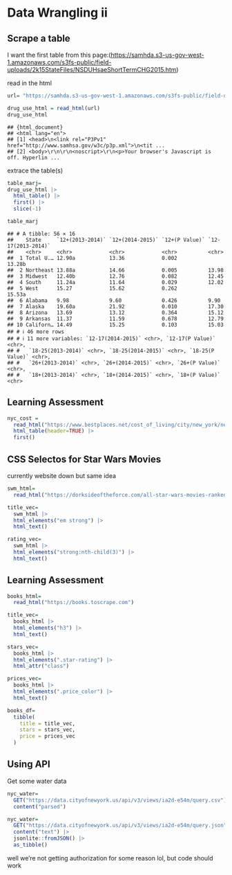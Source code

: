 Data Wrangling ii
================

## Scrape a table

I want the first table from this
page:(<https://samhda.s3-us-gov-west-1.amazonaws.com/s3fs-public/field-uploads/2k15StateFiles/NSDUHsaeShortTermCHG2015.htm>)

read in the html

``` r
url= "https://samhda.s3-us-gov-west-1.amazonaws.com/s3fs-public/field-uploads/2k15StateFiles/NSDUHsaeShortTermCHG2015.htm"

drug_use_html = read_html(url)
drug_use_html
```

    ## {html_document}
    ## <html lang="en">
    ## [1] <head>\n<link rel="P3Pv1" href="http://www.samhsa.gov/w3c/p3p.xml">\n<tit ...
    ## [2] <body>\r\n\r\n<noscript>\r\n<p>Your browser's Javascript is off. Hyperlin ...

extrace the table(s)

``` r
table_marj=
drug_use_html |> 
  html_table() |> 
  first() |> 
  slice(-1)

table_marj
```

    ## # A tibble: 56 × 16
    ##    State     `12+(2013-2014)` `12+(2014-2015)` `12+(P Value)` `12-17(2013-2014)`
    ##    <chr>     <chr>            <chr>            <chr>          <chr>             
    ##  1 Total U.… 12.90a           13.36            0.002          13.28b            
    ##  2 Northeast 13.88a           14.66            0.005          13.98             
    ##  3 Midwest   12.40b           12.76            0.082          12.45             
    ##  4 South     11.24a           11.64            0.029          12.02             
    ##  5 West      15.27            15.62            0.262          15.53a            
    ##  6 Alabama   9.98             9.60             0.426          9.90              
    ##  7 Alaska    19.60a           21.92            0.010          17.30             
    ##  8 Arizona   13.69            13.12            0.364          15.12             
    ##  9 Arkansas  11.37            11.59            0.678          12.79             
    ## 10 Californ… 14.49            15.25            0.103          15.03             
    ## # ℹ 46 more rows
    ## # ℹ 11 more variables: `12-17(2014-2015)` <chr>, `12-17(P Value)` <chr>,
    ## #   `18-25(2013-2014)` <chr>, `18-25(2014-2015)` <chr>, `18-25(P Value)` <chr>,
    ## #   `26+(2013-2014)` <chr>, `26+(2014-2015)` <chr>, `26+(P Value)` <chr>,
    ## #   `18+(2013-2014)` <chr>, `18+(2014-2015)` <chr>, `18+(P Value)` <chr>

## Learning Assessment

``` r
nyc_cost = 
  read_html("https://www.bestplaces.net/cost_of_living/city/new_york/new_york") |> 
  html_table(header=TRUE) |> 
  first()
```

## CSS Selectos for Star Wars Movies

currently website down but same idea

``` r
swm_html=
  read_html("https://dorksideoftheforce.com/all-star-wars-movies-ranked-by-rotten-tomatoes-score")

title_vec=
  swm_html |> 
  html_elements("em strong") |> 
  html_text()

rating_vec=
  swm_html |> 
  html_elements("strong:nth-child(3)") |> 
  html_text()
```

## Learning Assessment

``` r
books_html=
  read_html("https://books.toscrape.com")

title_vec=
  books_html |> 
  html_elements("h3") |> 
  html_text()

stars_vec=
  books_html |> 
  html_elements(".star-rating") |> 
  html_attr("class")

prices_vec=
  books_html |> 
  html_elements(".price_color") |> 
  html_text()

books_df=
  tibble(
    title = title_vec,
    stars = stars_vec,
    price = prices_vec
  )
```

## Using API

Get some water data

``` r
nyc_water=
  GET("https://data.cityofnewyork.us/api/v3/views/ia2d-e54m/query.csv") |> 
  content("parsed")

nyc_water=
  GET("https://data.cityofnewyork.us/api/v3/views/ia2d-e54m/query.json") |> 
  content("text") |> 
  jsonlite::fromJSON() |> 
  as_tibble()
```

well we’re not getting authorization for some reason lol, but code
should work
